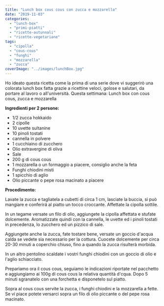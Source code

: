 ```yaml
---
title: "Lunch box cous cous con zucca e mozzarella"
date: "2019-11-03"
categories: 
  - "lunch-box"
  - "primi-piatti"
  - "ricette-autunnali"
  - "ricette-vegetariane"
tags: 
  - "cipolla"
  - "cous-cous"
  - "funghi"
  - "mozzarella"
  - "zucca"
coverImage: "../images/lunchBox.jpg"
---
```


Ho ideato questa ricetta come la prima di una serie dove vi suggerirò una colorata lunch box fatta grazie a ricettine veloci, golose e salutari, da portare al lavoro o all'università. Questa settimana: Lunch box con cous cous, zucca e mozzarella

**Ingredienti per 2 persone:**

- 1/2 zucca hokkaido
- 2 cipolle
- 10 uvette sultanine
- 10 pinoli tostati
- cannella in polvere
- 1 cucchiaino di zucchero
- Olio extravergine di oliva
- Sale
- 200 g di cous cous
- 1 mozzarella o un formaggio a piacere, consiglio anche la feta
- Funghi chiodini misti
- 1 spicchio di aglio
- Olio piccante o pepe rosa macinato a piacere

  
  
**Procedimento:**

Lavate la zucca e tagliatela a cubetti di circa 1 cm, lasciate la buccia, si può mangiare e conferirá al piatto un tocco croccante. Affettate la cipolla sottile.

In un tegame versate un filo di olio, aggiungete la cipolla affettata e stufate dolcemente. Aromatizzate quindi con la cannella, le uvette ed i pinoli tostati in precedenza, lo zucchero ed un pizzico di sale.

Aggiungete anche la zucca, fate tostare bene, versate un goccio d'acqua calda se vedete sia necessario per la cottura. Cuocete dolcemente per circa 20-30 minuti a coperchio chiuso, fino a quando la zucca risulterà morbida.

In un altro pentolino scaldate i vostri funghi chiodini con un goccio di olio e l'aglio schiacciato.

Prepariamo ora il cous cous, seguiamo le indicazioni riportate nel pacchetto e aggiungiamo ai 100g di cous cous la relativa quantità d'cqua. Dopo 5 minuti sgranatelo con una forchetta e disponetelo sul piatto.

Sopra al cous cous servite la zucca, i funghi chiodini e la mozzarella a fette. Se vi piace potete versarci sopra un filo di olio piccante o del pepe rosa macinato.
